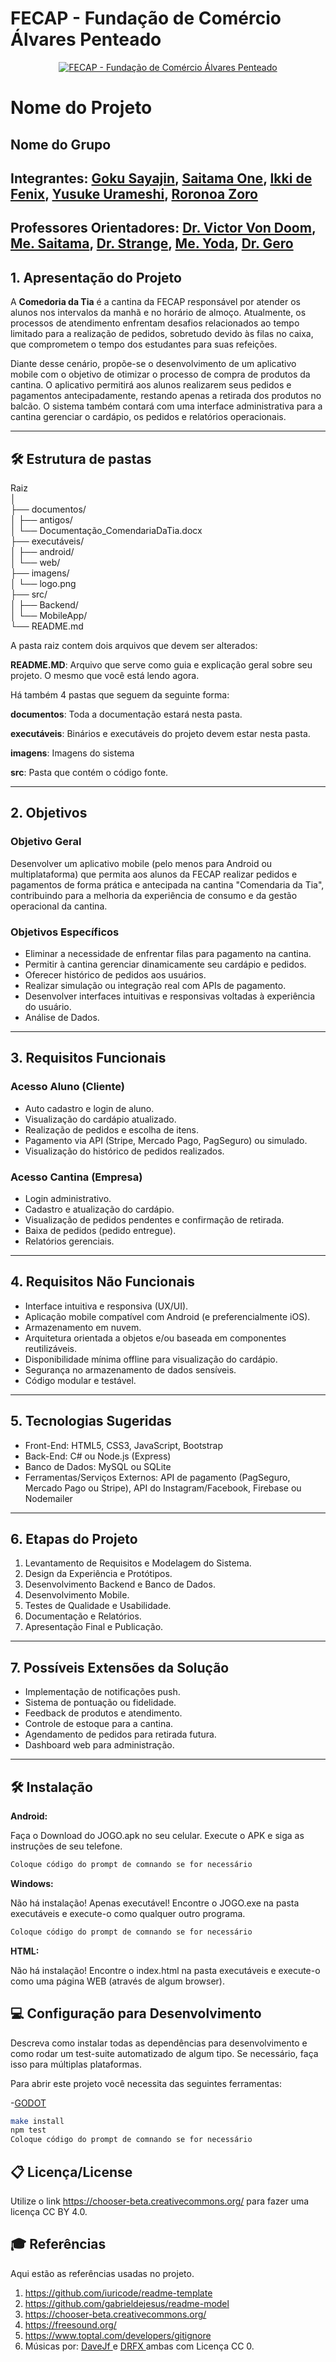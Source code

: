 # FECAP - Fundação de Comércio Álvares Penteado

<p align="center">
<a href= "https://www.fecap.br/"><img src="https://encrypted-tbn0.gstatic.com/images?q=tbn:ANd9GcRhZPrRa89Kma0ZZogxm0pi-tCn_TLKeHGVxywp-LXAFGR3B1DPouAJYHgKZGV0XTEf4AE&usqp=CAU" alt="FECAP - Fundação de Comércio Álvares Penteado" border="0"></a>
</p>

# Nome do Projeto

## Nome do Grupo

## Integrantes: <a href="https://www.linkedin.com/in/victorbarq/">Goku Sayajin</a>, <a href="https://www.linkedin.com/in/victorbarq/">Saitama One</a>, <a href="https://www.linkedin.com/in/victorbarq/">Ikki de Fenix</a>, <a href="https://www.linkedin.com/in/victorbarq/">Yusuke Urameshi</a>, <a href="https://www.linkedin.com/in/victorbarq/">Roronoa Zoro</a>

## Professores Orientadores: <a href="https://www.linkedin.com/in/victorbarq/">Dr. Victor Von Doom</a>, <a href="https://www.linkedin.com/in/victorbarq/">Me. Saitama</a>, <a href="https://www.linkedin.com/in/victorbarq/">Dr. Strange</a>, <a href="https://www.linkedin.com/in/victorbarq/">Me. Yoda</a>, <a href="https://www.linkedin.com/in/victorbarq/">Dr. Gero</a>

## 1. Apresentação do Projeto

A **Comedoria da Tia** é a cantina da FECAP responsável por atender os alunos nos intervalos da manhã e no horário de almoço. Atualmente, os processos de atendimento enfrentam desafios relacionados ao tempo limitado para a realização de pedidos, sobretudo devido às filas no caixa, que comprometem o tempo dos estudantes para suas refeições.

Diante desse cenário, propõe-se o desenvolvimento de um aplicativo mobile com o objetivo de otimizar o processo de compra de produtos da cantina. O aplicativo permitirá aos alunos realizarem seus pedidos e pagamentos antecipadamente, restando apenas a retirada dos produtos no balcão. O sistema também contará com uma interface administrativa para a cantina gerenciar o cardápio, os pedidos e relatórios operacionais.

---

## 🛠 Estrutura de pastas


Raiz  
│  
├── documentos/  
│   ├── antigos/  
│   └── Documentação_ComendariaDaTia.docx  
├── executáveis/  
│   ├── android/  
│   └── web/  
├── imagens/  
│   └── logo.png  
├── src/  
│   ├── Backend/  
│   └── MobileApp/  
└── README.md

A pasta raiz contem dois arquivos que devem ser alterados:

<b>README.MD</b>: Arquivo que serve como guia e explicação geral sobre seu projeto. O mesmo que você está lendo agora.

Há também 4 pastas que seguem da seguinte forma:

<b>documentos</b>: Toda a documentação estará nesta pasta.

<b>executáveis</b>: Binários e executáveis do projeto devem estar nesta pasta.

<b>imagens</b>: Imagens do sistema

<b>src</b>: Pasta que contém o código fonte.

---

## 2. Objetivos

### Objetivo Geral  
Desenvolver um aplicativo mobile (pelo menos para Android ou multiplataforma) que permita aos alunos da FECAP realizar pedidos e pagamentos de forma prática e antecipada na cantina "Comendaria da Tia", contribuindo para a melhoria da experiência de consumo e da gestão operacional da cantina.

### Objetivos Específicos  
- Eliminar a necessidade de enfrentar filas para pagamento na cantina.  
- Permitir à cantina gerenciar dinamicamente seu cardápio e pedidos.  
- Oferecer histórico de pedidos aos usuários.  
- Realizar simulação ou integração real com APIs de pagamento.  
- Desenvolver interfaces intuitivas e responsivas voltadas à experiência do usuário.  
- Análise de Dados.

---

## 3. Requisitos Funcionais

### Acesso Aluno (Cliente)  
- Auto cadastro e login de aluno.  
- Visualização do cardápio atualizado.  
- Realização de pedidos e escolha de itens.  
- Pagamento via API (Stripe, Mercado Pago, PagSeguro) ou simulado.  
- Visualização do histórico de pedidos realizados.

### Acesso Cantina (Empresa)  
- Login administrativo.  
- Cadastro e atualização do cardápio.  
- Visualização de pedidos pendentes e confirmação de retirada.  
- Baixa de pedidos (pedido entregue).  
- Relatórios gerenciais.

---

## 4. Requisitos Não Funcionais  
- Interface intuitiva e responsiva (UX/UI).  
- Aplicação mobile compatível com Android (e preferencialmente iOS).  
- Armazenamento em nuvem.  
- Arquitetura orientada a objetos e/ou baseada em componentes reutilizáveis.  
- Disponibilidade mínima offline para visualização do cardápio.  
- Segurança no armazenamento de dados sensíveis.  
- Código modular e testável.

---

## 5. Tecnologias Sugeridas  
- Front-End: HTML5, CSS3, JavaScript, Bootstrap  
- Back-End: C# ou Node.js (Express)  
- Banco de Dados: MySQL ou SQLite  
- Ferramentas/Serviços Externos: API de pagamento (PagSeguro, Mercado Pago ou Stripe), API do Instagram/Facebook, Firebase ou Nodemailer

---

## 6. Etapas do Projeto  
1. Levantamento de Requisitos e Modelagem do Sistema.  
2. Design da Experiência e Protótipos.  
3. Desenvolvimento Backend e Banco de Dados.  
4. Desenvolvimento Mobile.  
5. Testes de Qualidade e Usabilidade.  
6. Documentação e Relatórios.  
7. Apresentação Final e Publicação.

---

## 7. Possíveis Extensões da Solução  
- Implementação de notificações push.  
- Sistema de pontuação ou fidelidade.  
- Feedback de produtos e atendimento.  
- Controle de estoque para a cantina.  
- Agendamento de pedidos para retirada futura.  
- Dashboard web para administração.

---

## 🛠 Instalação

<b>Android:</b>

Faça o Download do JOGO.apk no seu celular.
Execute o APK e siga as instruções de seu telefone.

```sh
Coloque código do prompt de comnando se for necessário
```

<b>Windows:</b>

Não há instalação! Apenas executável!
Encontre o JOGO.exe na pasta executáveis e execute-o como qualquer outro programa.

```sh
Coloque código do prompt de comnando se for necessário
```

<b>HTML:</b>

Não há instalação!
Encontre o index.html na pasta executáveis e execute-o como uma página WEB (através de algum browser).

## 💻 Configuração para Desenvolvimento

Descreva como instalar todas as dependências para desenvolvimento e como rodar um test-suite automatizado de algum tipo. Se necessário, faça isso para múltiplas plataformas.

Para abrir este projeto você necessita das seguintes ferramentas:

-<a href="https://godotengine.org/download">GODOT</a>

```sh
make install
npm test
Coloque código do prompt de comnando se for necessário
```

## 📋 Licença/License
Utilize o link <https://chooser-beta.creativecommons.org/> para fazer uma licença CC BY 4.0.

## 🎓 Referências

Aqui estão as referências usadas no projeto.

1. <https://github.com/iuricode/readme-template>
2. <https://github.com/gabrieldejesus/readme-model>
3. <https://chooser-beta.creativecommons.org/>
4. <https://freesound.org/>
5. <https://www.toptal.com/developers/gitignore>
6. Músicas por: <a href="https://freesound.org/people/DaveJf/sounds/616544/"> DaveJf </a> e <a href="https://freesound.org/people/DRFX/sounds/338986/"> DRFX </a> ambas com Licença CC 0.

